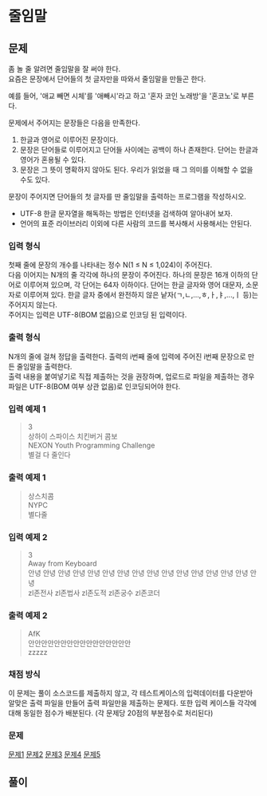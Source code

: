 # 줄임말
## 문제
좀 놀 줄 알려면 줄임말을 잘 써야 한다.  
요즘은 문장에서 단어들의 첫 글자만을 따와서 줄임말을 만들곤 한다.  

예를 들어, '애교 빼면 시체'를 '애빼시'라고 하고 '혼자 코인 노래방'을 '혼코노'로 부른다.  

문제에서 주어지는 문장들은 다음을 만족한다.  

1. 한글과 영어로 이루어진 문장이다.  
2. 문장은 단어들로 이루어지고 단어들 사이에는 공백이 하나 존재한다. 단어는 한글과 영어가 혼용될 수 있다.  
3. 문장은 그 뜻이 명확하지 않아도 된다. 우리가 읽었을 때 그 의미를 이해할 수 없을 수도 있다.  

문장이 주어지면 단어들의 첫 글자를 딴 줄임말을 출력하는 프로그램을 작성하시오.  

* UTF-8 한글 문자열을 해독하는 방법은 인터넷을 검색하여 알아내어 보자.  
* 언어의 표준 라이브러리 이외에 다른 사람의 코드를 복사해서 사용해서는 안된다.  

### 입력 형식
첫째 줄에 문장의 개수를 나타내는 정수 N(1 ≤ N ≤ 1,024)이 주어진다.  
다음 이어지는 N개의 줄 각각에 하나의 문장이 주어진다. 하나의 문장은 16개 이하의 단어로 이루어져 있으며, 각 단어는 64자 이하이다. 단어는 한글 글자와 영어 대문자, 소문자로 이루어져 있다. 한글 글자 중에서 완전하지 않은 낱자(ㄱ,ㄴ,...,ㅎ,ㅏ,ㅑ,...,ㅣ 등)는 주어지지 않는다.  
주어지는 입력은 UTF-8(BOM 없음)으로 인코딩 된 입력이다.

### 출력 형식
N개의 줄에 걸쳐 정답을 출력한다. 출력의 i번째 줄에 입력에 주어진 i번째 문장으로 만든 줄임말을 출력한다.  
출력 내용을 붙여넣기로 직접 제출하는 것을 권장하며, 업로드로 파일을 제출하는 경우 파일은 UTF-8(BOM 여부 상관 없음)로 인코딩되어야 한다.  

### 입력 예제 1
> 3  
> 상하이 스파이스 치킨버거 콤보  
> NEXON Youth Programming Challenge  
> 별걸 다 줄인다  

### 출력 예제 1
> 상스치콤  
> NYPC  
> 별다줄  

### 입력 예제 2
> 3  
> Away from Keyboard  
> 안녕 안녕 안녕 안녕 안녕 안녕 안녕 안녕 안녕 안녕 안녕 안녕 안녕 안녕 안녕 안녕  
> zl존전사 zl존법사 zl존도적 zl존궁수 zl존코더  

### 출력 예제 2
> AfK  
> 안안안안안안안안안안안안안안안안  
> zzzzz  

### 채점 방식
이 문제는 풀이 소스코드를 제출하지 않고, 각 테스트케이스의 입력데이터를 다운받아 알맞은 출력 파일을 만들어 출력 파일만을 제출하는 문제다. 또한 입력 케이스들 각각에 대해 동일한 점수가 배분된다. (각 문제당 20점의 부분점수로 처리된다)

### 문제
[문제1](./input/input5.1.txt)
[문제2](./input/input5.2.txt)
[문제3](./input/input5.3.txt)
[문제4](./input/input5.4.txt)
[문제5](./input/input5.5.txt)

## 풀이
